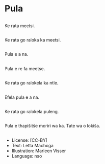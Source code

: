 # Pula

##
Ke rata meetsi.

##
Ke rata go raloka ka
meetsi.

##
Pula e a na.

##
Pula e re fa meetse.

##
Ke rata go ralokela ka
ntle.

##
Efela pula e a na.

##
Ke rata go ralokela
puleng.

##
Pula e thapišitše moriri
wa ka.
Tate wa o lokiša.

##
* License: [CC-BY]
* Text: Letta Machoga
* Illustration: Marleen Visser
* Language: nso
